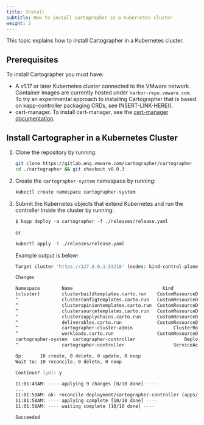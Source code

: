 ```yaml
---
title: Install
subtitle: How to install Cartographer in a Kubernetes cluster
weight: 2
---
```


This topic explains how to install Cartographer in a Kubernetes cluster.

## Prerequisites

To install Cartographer you must have:

- A v1.17 or later Kubernetes cluster connected to the VMware network. <!-- Missing xref -->
Container images are currently hosted under `harbor-repo.vmware.com`.
To try an experimental approach to installing Cartographer that is based on kapp-controller packaging
CRDs, see INSERT-LINK-HERE(). <!-- Missing a link -->
- cert-manager. To install cert-manager, see the [cert-manager documentation](https://cert-manager.io/docs/installation/).

## Install Cartographer in a Kubernetes Cluster

1. Clone the repository by running:

    ```bash
    git clone https://gitlab.eng.vmware.com/cartographer/cartographer
    cd ./cartographer && git checkout v0.0.3
    ```

1. Create the `cartographer-system` namespace by running:

    ```bash
    kubectl create namespace cartographer-system
    ```

1. Submit the Kubernetes objects that extend Kubernetes and run the controller inside the cluster
by running:

    ```shell
    $ kapp deploy -a cartographer -f ./releases/release.yaml
    ```
    <!-- Why is it better to run kapp than kubectl? Why would the reader choose kubectl? -->

    or

    ```bash
    kubectl apply -f ./releases/release.yaml
    ```

    Example output is below:

    ```bash
    Target cluster 'https://127.0.0.1:53218' (nodes: kind-control-plane)

    Changes

    Namespace        Name                                 Kind                      Conds.  Age  Op      Op st.  Wait to    Rs  Ri
    (cluster)        clusterbuildtemplates.carto.run    CustomResourceDefinition  -       -    create  -       reconcile  -   -
    ^                clusterconfigtemplates.carto.run   CustomResourceDefinition  -       -    create  -       reconcile  -   -
    ^                clusteropiniontemplates.carto.run  CustomResourceDefinition  -       -    create  -       reconcile  -   -
    ^                clustersourcetemplates.carto.run   CustomResourceDefinition  -       -    create  -       reconcile  -   -
    ^                clustersupplychains.carto.run      CustomResourceDefinition  -       -    create  -       reconcile  -   -
    ^                deliverables.carto.run             CustomResourceDefinition  -       -    create  -       reconcile  -   -
    ^                cartographer-cluster-admin               ClusterRoleBinding        -       -    create  -       reconcile  -   -
    ^                workloads.carto.run                CustomResourceDefinition  -       -    create  -       reconcile  -   -
    cartographer-system  cartographer-controller                  Deployment                -       -    create  -       reconcile  -   -
    ^                cartographer-controller                  ServiceAccount            -       -    create  -       reconcile  -   -

    Op:      10 create, 0 delete, 0 update, 0 noop
    Wait to: 10 reconcile, 0 delete, 0 noop

    Continue? [yN]: y

    11:01:49AM: ---- applying 9 changes [0/10 done] ----
    ...
    11:01:58AM: ok: reconcile deployment/cartographer-controller (apps/v1) namespace: cartographer-system
    11:01:58AM: ---- applying complete [10/10 done] ----
    11:01:58AM: ---- waiting complete [10/10 done] ----

    Succeeded
    ```
